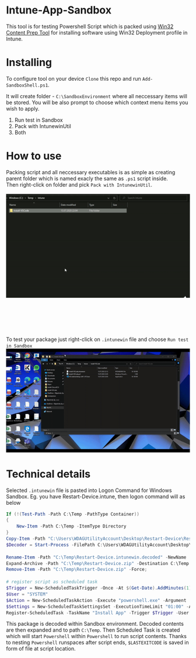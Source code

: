 # Intune-App-Sandbox

This tool is for testing Powershell Script which is packed using [Win32 Content Prep Tool](https://github.com/microsoft/Microsoft-Win32-Content-Prep-Tool) for installing software using Win32 Deployment profile in Intune.

# Installing

To configure tool on your device `Clone` this repo and run `Add-SandboxShell.ps1`.

It will create folder - `C:\SandboxEnvironment` where all neccessary items will be stored.
You will be also prompt to choose which context menu items you wish to apply.
1. Run test in Sandbox
1. Pack with IntunewinUtil
1. Both

# How to use
Packing script and all neccessary executables is as simple as creating parent folder which is named exacly the same as `.ps1` script inside.<br>
Then right-click on folder and pick `Pack with IntunewinUtil`.
<br><br>
![Pack](packintuneutil.gif)
<br><br><br><br><br><br><br>
To test your package just right-click on `.intunewin` file and choose
`Run test in Sandbox`
![Test](testsandbox.gif)

# Technical details
Selected `.intunewin` file is pasted into Logon Command for Windows Sandbox.
Eg. you have Restart-Device.intune, then logon command will as below
```powershell
If (!(Test-Path -Path C:\Temp -PathType Container))
{
	New-Item -Path C:\Temp -ItemType Directory
}
Copy-Item -Path "C:\Users\WDAGUtilityAccount\Desktop\Restart-Device\Restart-Device.intunewin" -Destination C:\Temp
$Decoder = Start-Process -FilePath C:\Users\WDAGUtilityAccount\Desktop\bin\IntuneWinAppUtilDecoder.exe -ArgumentList "C:\Temp\Restart-Device.intunewin /s" -NoNewWindow -PassThru -Wait

Rename-Item -Path "C:\Temp\Restart-Device.intunewin.decoded" -NewName 'Restart-Device.zip' -Force;
Expand-Archive -Path "C:\Temp\Restart-Device.zip" -Destination C:\Temp -Force;
Remove-Item -Path "C:\Temp\Restart-Device.zip" -Force;

# register script as scheduled task
$Trigger = New-ScheduledTaskTrigger -Once -At $(Get-Date).AddMinutes(1)
$User = "SYSTEM"
$Action = New-ScheduledTaskAction -Execute "powershell.exe" -Argument '-ex bypass "powershell {& C:\Temp\Restart-Device.ps1};New-Item C:\Temp\$Lastexitcode.code -force"'
$Settings = New-ScheduledTaskSettingsSet -ExecutionTimeLimit "01:00" -AllowStartIfOnBatteries
Register-ScheduledTask -TaskName "Install App" -Trigger $Trigger -User $User -Action $Action -Settings $Settings -Force
```
This package is decoded within Sandbox environment.
Decoded contents are then expanded and to path `C:\Temp`.
Then Scheduled Task is created which will start `Powershell` within `Powershell` to run script contents.
Thanks to nesting `Powershell` runspaces after script ends, `$LASTEXITCODE` is saved in form of file at script location.
